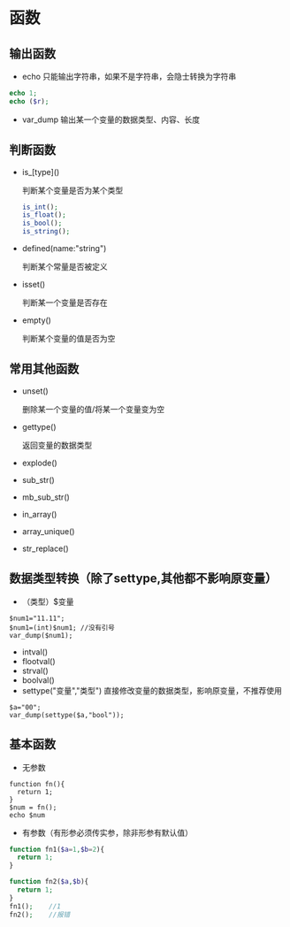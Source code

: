 # 函数
## 输出函数
- echo   只能输出字符串，如果不是字符串，会隐士转换为字符串
```php
echo 1;
echo ($r);
```
- var_dump  输出某一个变量的数据类型、内容、长度

## 判断函数
- is_\[type\]()   

  判断某个变量是否为某个类型
  ```php
  is_int();
  is_float();
  is_bool();
  is_string();
  ```

- defined(name:"string")  

  判断某个常量是否被定义
- isset()  

  判断某一个变量是否存在
- empty()   

  判断某个变量的值是否为空

## 常用其他函数
- unset()   

  删除某一个变量的值/将某一个变量变为空
- gettype()

  返回变量的数据类型
- explode()
- sub_str()
- mb_sub_str()
- in_array()
- array_unique()
- str_replace()

## 数据类型转换（除了settype,其他都不影响原变量）
- （类型）$变量
```
$num1="11.11";
$num1=(int)$num1; //没有引号
var_dump($num1);
```

- intval()
- flootval()
- strval()
- boolval()
- settype("变量","类型")    直接修改变量的数据类型，影响原变量，不推荐使用
```
$a="00";
var_dump(settype($a,"bool"));
```

## 基本函数
- 无参数
```
function fn(){
  return 1;
}
$num = fn();
echo $num
```
- 有参数（有形参必须传实参，除非形参有默认值）
```php
function fn1($a=1,$b=2){
  return 1;
}

function fn2($a,$b){
  return 1;
}
fn1();    //1
fn2();    //报错
```
